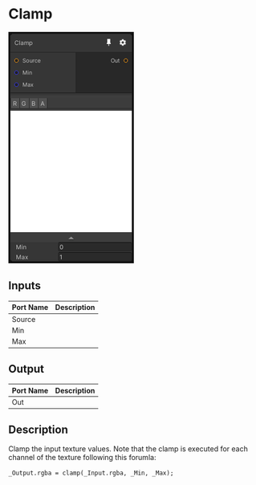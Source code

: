 # Clamp
![Mixture.ClampNode](../../images/Mixture.ClampNode.png)
## Inputs
Port Name | Description
--- | ---
Source | 
Min | 
Max | 

## Output
Port Name | Description
--- | ---
Out | 

## Description
Clamp the input texture values. Note that the clamp is executed for each channel of the texture following this forumla:
```
_Output.rgba = clamp(_Input.rgba, _Min, _Max);
```

